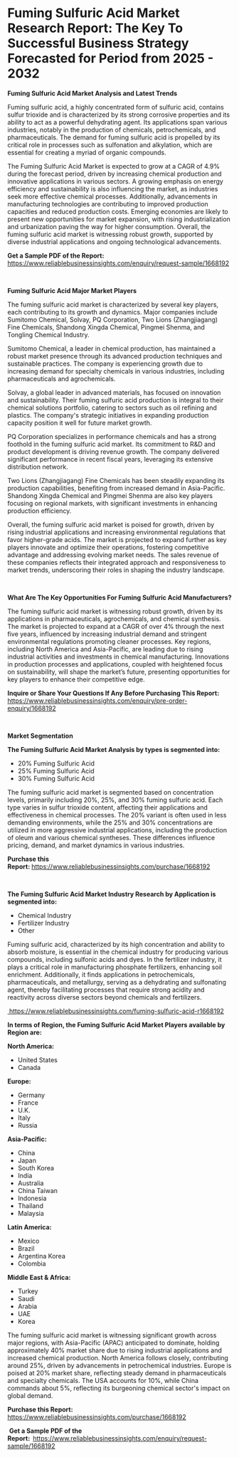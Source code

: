 <p><h1>Fuming Sulfuric Acid Market Research Report: The Key To Successful Business Strategy Forecasted for Period from 2025 - 2032</h1></p><p><strong>Fuming Sulfuric Acid Market Analysis and Latest Trends</strong></p>
<p><p>Fuming sulfuric acid, a highly concentrated form of sulfuric acid, contains sulfur trioxide and is characterized by its strong corrosive properties and its ability to act as a powerful dehydrating agent. Its applications span various industries, notably in the production of chemicals, petrochemicals, and pharmaceuticals. The demand for fuming sulfuric acid is propelled by its critical role in processes such as sulfonation and alkylation, which are essential for creating a myriad of organic compounds.</p><p>The Fuming Sulfuric Acid Market is expected to grow at a CAGR of 4.9% during the forecast period, driven by increasing chemical production and innovative applications in various sectors. A growing emphasis on energy efficiency and sustainability is also influencing the market, as industries seek more effective chemical processes. Additionally, advancements in manufacturing technologies are contributing to improved production capacities and reduced production costs. Emerging economies are likely to present new opportunities for market expansion, with rising industrialization and urbanization paving the way for higher consumption. Overall, the fuming sulfuric acid market is witnessing robust growth, supported by diverse industrial applications and ongoing technological advancements.</p></p>
<p><strong>Get a Sample PDF of the Report:&nbsp;</strong> <a href="https://www.reliablebusinessinsights.com/enquiry/request-sample/1668192?utm_campaign=2808&utm_medium=2&utm_source=Github&utm_content=ia&utm_term=17042025&utm_id=fuming-sulfuric-acid">https://www.reliablebusinessinsights.com/enquiry/request-sample/1668192</a></p>
<p>&nbsp;</p>
<p><strong>Fuming Sulfuric Acid Major Market Players</strong></p>
<p><p>The fuming sulfuric acid market is characterized by several key players, each contributing to its growth and dynamics. Major companies include Sumitomo Chemical, Solvay, PQ Corporation, Two Lions (Zhangjiagang) Fine Chemicals, Shandong Xingda Chemical, Pingmei Shenma, and Tongling Chemical Industry.</p><p>Sumitomo Chemical, a leader in chemical production, has maintained a robust market presence through its advanced production techniques and sustainable practices. The company is experiencing growth due to increasing demand for specialty chemicals in various industries, including pharmaceuticals and agrochemicals.</p><p>Solvay, a global leader in advanced materials, has focused on innovation and sustainability. Their fuming sulfuric acid production is integral to their chemical solutions portfolio, catering to sectors such as oil refining and plastics. The company's strategic initiatives in expanding production capacity position it well for future market growth.</p><p>PQ Corporation specializes in performance chemicals and has a strong foothold in the fuming sulfuric acid market. Its commitment to R&D and product development is driving revenue growth. The company delivered significant performance in recent fiscal years, leveraging its extensive distribution network.</p><p>Two Lions (Zhangjiagang) Fine Chemicals has been steadily expanding its production capabilities, benefiting from increased demand in Asia-Pacific. Shandong Xingda Chemical and Pingmei Shenma are also key players focusing on regional markets, with significant investments in enhancing production efficiency.</p><p>Overall, the fuming sulfuric acid market is poised for growth, driven by rising industrial applications and increasing environmental regulations that favor higher-grade acids. The market is projected to expand further as key players innovate and optimize their operations, fostering competitive advantage and addressing evolving market needs. The sales revenue of these companies reflects their integrated approach and responsiveness to market trends, underscoring their roles in shaping the industry landscape.</p></p>
<p>&nbsp;</p>
<p><strong>What Are The Key Opportunities For Fuming Sulfuric Acid Manufacturers?</strong></p>
<p><p>The fuming sulfuric acid market is witnessing robust growth, driven by its applications in pharmaceuticals, agrochemicals, and chemical synthesis. The market is projected to expand at a CAGR of over 4% through the next five years, influenced by increasing industrial demand and stringent environmental regulations promoting cleaner processes. Key regions, including North America and Asia-Pacific, are leading due to rising industrial activities and investments in chemical manufacturing. Innovations in production processes and applications, coupled with heightened focus on sustainability, will shape the market’s future, presenting opportunities for key players to enhance their competitive edge.</p></p>
<p><strong>Inquire or Share Your Questions If Any Before Purchasing This Report:</strong> <a href="https://www.reliablebusinessinsights.com/enquiry/pre-order-enquiry/1668192?utm_campaign=2808&utm_medium=2&utm_source=Github&utm_content=ia&utm_term=17042025&utm_id=fuming-sulfuric-acid">https://www.reliablebusinessinsights.com/enquiry/pre-order-enquiry/1668192</a></p>
<p>&nbsp;</p>
<p><strong>Market Segmentation</strong></p>
<p><strong>The Fuming Sulfuric Acid Market Analysis by types is segmented into:</strong></p>
<p><ul><li>20% Fuming Sulfuric Acid</li><li>25% Fuming Sulfuric Acid</li><li>30% Fuming Sulfuric Acid</li></ul></p>
<p><p>The fuming sulfuric acid market is segmented based on concentration levels, primarily including 20%, 25%, and 30% fuming sulfuric acid. Each type varies in sulfur trioxide content, affecting their applications and effectiveness in chemical processes. The 20% variant is often used in less demanding environments, while the 25% and 30% concentrations are utilized in more aggressive industrial applications, including the production of oleum and various chemical syntheses. These differences influence pricing, demand, and market dynamics in various industries.</p></p>
<p><strong>Purchase this Report:&nbsp;</strong><a href="https://www.reliablebusinessinsights.com/purchase/1668192?utm_campaign=2808&utm_medium=2&utm_source=Github&utm_content=ia&utm_term=17042025&utm_id=fuming-sulfuric-acid">https://www.reliablebusinessinsights.com/purchase/1668192</a></p>
<p>&nbsp;</p>
<p><strong>The Fuming Sulfuric Acid Market Industry Research by Application is segmented into:</strong></p>
<p><ul><li>Chemical Industry</li><li>Fertilizer Industry</li><li>Other</li></ul></p>
<p><p>Fuming sulfuric acid, characterized by its high concentration and ability to absorb moisture, is essential in the chemical industry for producing various compounds, including sulfonic acids and dyes. In the fertilizer industry, it plays a critical role in manufacturing phosphate fertilizers, enhancing soil enrichment. Additionally, it finds applications in petrochemicals, pharmaceuticals, and metallurgy, serving as a dehydrating and sulfonating agent, thereby facilitating processes that require strong acidity and reactivity across diverse sectors beyond chemicals and fertilizers.</p></p>
<p><a href="https://www.reliablebusinessinsights.com/fuming-sulfuric-acid-r1668192?utm_campaign=2808&utm_medium=2&utm_source=Github&utm_content=ia&utm_term=17042025&utm_id=fuming-sulfuric-acid">&nbsp;https://www.reliablebusinessinsights.com/fuming-sulfuric-acid-r1668192</a></p>
<p><strong>In terms of Region, the Fuming Sulfuric Acid Market Players available by Region are:</strong></p>
<p>
    <p> <strong> North America: </strong>
        <ul>
            <li>United States</li>
            <li>Canada</li>
        </ul>
        </p> 
    <p> <strong> Europe: </strong>
        <ul>
            <li>Germany</li>
            <li>France</li>
            <li>U.K.</li>
            <li>Italy</li>
            <li>Russia</li>
        </ul>
        </p> 
    <p> <strong> Asia-Pacific: </strong>
        <ul>
            <li>China</li>
            <li>Japan</li>
            <li>South Korea</li>
            <li>India</li>
            <li>Australia</li>
            <li>China Taiwan</li>
            <li>Indonesia</li>
            <li>Thailand</li>
            <li>Malaysia</li>
        </ul>
        </p> 
    <p> <strong> Latin America: </strong>
        <ul>
            <li>Mexico</li>
            <li>Brazil</li>
            <li>Argentina Korea</li>
            <li>Colombia</li>
        </ul>
        </p> 
    <p> <strong> Middle East & Africa: </strong>
        <ul>
            <li>Turkey</li>
            <li>Saudi</li>
            <li>Arabia</li>
            <li>UAE</li>
            <li>Korea</li>
        </ul>
    </p>
    </p>
<p><p>The fuming sulfuric acid market is witnessing significant growth across major regions, with Asia-Pacific (APAC) anticipated to dominate, holding approximately 40% market share due to rising industrial applications and increased chemical production. North America follows closely, contributing around 25%, driven by advancements in petrochemical industries. Europe is poised at 20% market share, reflecting steady demand in pharmaceuticals and specialty chemicals. The USA accounts for 10%, while China commands about 5%, reflecting its burgeoning chemical sector's impact on global demand.</p></p>
<p><strong>Purchase this Report: </strong><a href="https://www.reliablebusinessinsights.com/purchase/1668192?utm_campaign=2808&utm_medium=2&utm_source=Github&utm_content=ia&utm_term=17042025&utm_id=fuming-sulfuric-acid">https://www.reliablebusinessinsights.com/purchase/1668192</a></p>
<p>&nbsp;<strong>Get a Sample PDF of the Report:&nbsp;&nbsp;</strong><a href="https://www.reliablebusinessinsights.com/enquiry/request-sample/1668192?utm_campaign=2808&utm_medium=2&utm_source=Github&utm_content=ia&utm_term=17042025&utm_id=fuming-sulfuric-acid">https://www.reliablebusinessinsights.com/enquiry/request-sample/1668192</a></p>
<p><strong></strong></p>
<p><p></p><p></p><p></p></p>